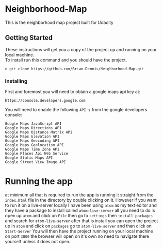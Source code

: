 # Neighborhood-Map
This is the neighborhood map project built for Udacity

## Getting Started

These instructions will get you a copy of the project up and running on your local machine.<br>
To install run this command and you should have the project.

```
> git clone https://github.com/Brian-Dennis/Neighborhood-Map.git
```

### Installing

First and foremost you will need to obtain a google maps api key at:
```
https://console.developers.google.com
```
You will need to enable the following `API's` from the google developers console:
```
Google Maps JavaScript API
Google Maps Directions API
Google Maps Distance Matrix API
Google Maps Elevation API
Google Maps Geocoding API
Google Maps Geolocation API
Google Maps Time Zone API
Google Places Api Web Service
Google Static Maps API
Google Street View Image API
```

# Running the app
at minimum all that is required to run the app is running it straight from the `index.html` file in the directory by double clicking on it. However if you want to run it on a live-server locally I have been using `atom` as my text editor and they have a package to install called `atom-live-server` all you need to do is open up `atom` and click on `File` then go to `settings` then `install packages` and search for `atom-live-server`
after that is install you can open the project up in `atom` and click on `packages` go to `atom-live-server` and then click on `Start-Server` You will then have the project running on your local machine on port `3000` the browser will open on it's own no need to navigate there yourself unless it does not open.
